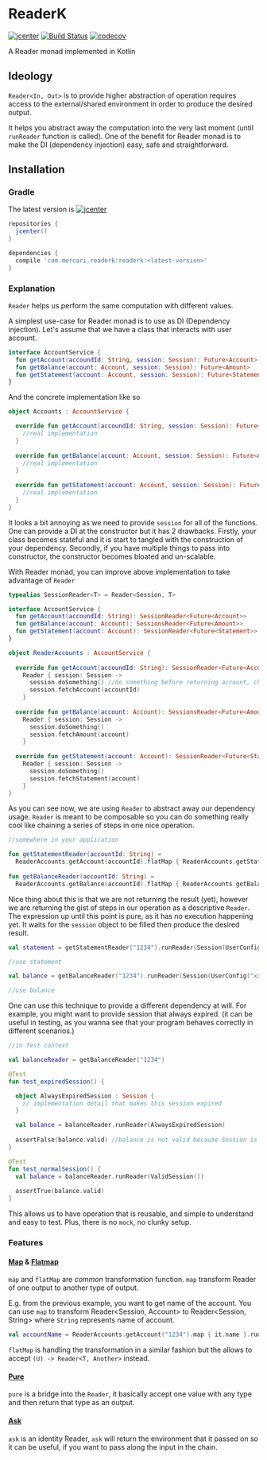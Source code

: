 # ReaderK

[![jcenter](https://api.bintray.com/packages/mercari-inc/maven/ReaderK/images/download.svg)](https://bintray.com/mercari-inc/maven/ReaderK/_latestVersion) 
[![Build Status](https://circleci.com/gh/mercari/ReaderK.svg?style=svg)](https://circleci.com/gh/mercari/ReaderK)
[![codecov](https://codecov.io/gh/mercari/ReaderK/branch/master/graph/badge.svg)](https://codecov.io/gh/mercari/ReaderK)

A Reader monad implemented in Kotlin

## Ideology

`Reader<In, Out>` is to provide higher abstraction of operation requires access to the external/shared environment in order to produce the desired output.

It helps you abstract away the computation into the very last moment (until `runReader` function is called). One of the benefit for Reader monad is to make the DI (dependency injection) easy, safe and straightforward.

## Installation

### Gradle 

The latest version is [![jcenter](https://api.bintray.com/packages/mercari-inc/maven/ReaderK/images/download.svg)](https://bintray.com/mercari-inc/maven/ReaderK/_latestVersion) 

``` Groovy
repositories {
  jcenter()
}

dependencies {
  compile 'com.mercari.readerk:readerk:<latest-version>' 
}

```

### Explanation

`Reader` helps us perform the same computation with different values.

A simplest use-case for Reader monad is to use as DI (Dependency injection). Let's assume that we have a class that interacts with user account.

```` Kotlin
interface AccountService {
  fun getAccount(accoundId: String, session: Session): Future<Account>
  fun getBalance(account: Account, session: Session): Future<Amount>
  fun getStatement(account: Account, session: Session): Future<Statement>
}
````

And the concrete implementation like so

```` Kotlin
object Accounts : AccountService {

  override fun getAccount(accoundId: String, session: Session): Future<Account> {
    //real implementation
  }
  
  override fun getBalance(account: Account, session: Session): Future<Amount> {
    //real implementation
  }
  
  override fun getStatement(account: Account, session: Session): Future<Statement> {
    //real implementation
  }
}
````

It looks a bit annoying as we need to provide `session` for all of the functions. One can provide a DI at the constructor but it has 2 drawbacks.
Firstly, your class becomes stateful and it is start to tangled with the construction of your dependency. Secondly, if you have multiple things to pass into constructor,
the constructor becomes bloated and un-scalable.

With Reader monad, you can improve above implementation to take advantage of `Reader`

```` Kotlin
typealias SessionReader<T> = Reader<Session, T>

interface AccountService {
  fun getAccount(accoundId: String): SessionReader<Future<Account>>
  fun getBalance(account: Account): SessionsReader<Future<Amount>>
  fun getStatement(account: Account): SessionReader<Future<Statement>>
}

object ReaderAccounts : AccountService {
  
  override fun getAccount(accoundId: String): SessionReader<Future<Account>> = 
    Reader { session: Session -> 
      session.doSomething() //do something before returning account, check authetication, status etc.
      session.fetchAccount(accountId)
    }
  
  override fun getBalance(account: Account): SessionsReader<Future<Amount>> =
    Reader { session: Session ->
      session.doSomething()
      session.fetchAmount(account)
    }
  
  override fun getStatement(account: Account): SessionReader<Future<Statement>> = 
    Reader { session: Session ->
      session.doSomething()
      session.fetchStatement(account)
    }
}
````

As you can see now, we are using `Reader` to abstract away our dependency usage. `Reader` is meant to be composable so you can do something really cool like chaining a series of steps in one nice operation.

```` Kotlin
//somewhere in your application

fun getStatementReader(accountId: String) = 
  ReaderAccounts.getAccount(accountId).flatMap { ReaderAccounts.getStatement(it) }
  
fun getBalanceReader(accountId: String) =
  ReaderAccounts.getBalance(accountId).flatMap { ReaderAccounts.getBalance(it) } 
````

Nice thing about this is that we are not returning the result (yet), however we are returning the gist of steps in our operation as a descriptive `Reader`. The expression up until this point is pure, as it has no execution happening yet. 
It waits for the `session` object to be filled then produce the desired result.

```` Kotlin
val statement = getStatementReader("1234").runReader(Session(UserConfig("xxx"))

//use statement

val balance = getBalanceReader("1234").runReader(Session(UserConfig("xxx"))

//use balance
````

One can use this technique to provide a different dependency at will. For example, you might want to provide session that always expired. (it can be useful in testing, as you wanna see that your program behaves correctly in different scenarios.)

```` Kotlin
//in Test context

val balanceReader = getBalanceReader("1234")

@Test
fun test_expiredSession() {

  object AlwaysExpiredSession : Session {
    // implementation detail that makes this session expired
  }

  val balance = balanceReader.runReader(AlwaysExpiredSession)
  
  assertFalse(balance.valid) //balance is not valid because Session is expired
}

@Test
fun test_normalSession() {
  val balance = balanceReader.runReader(ValidSession())
  
  assertTrue(balance.valid)
}
````

This allows us to have operation that is reusable, and simple to understand and easy to test. Plus, there is no `mock`, no clunky setup.

### Features

#### [Map](https://github.com/mercari/ReaderK/blob/master/readerk/src/main/java/com/merpay/readerk/Reader.kt#L21) & [Flatmap](https://github.com/mercari/ReaderK/blob/master/readerk/src/main/java/com/merpay/readerk/Reader.kt#L17)

`map` and `flatMap` are _common_ transformation function. `map` transform Reader of one output to another type of output.

E.g. from the previous example, you want to get name of the account. You can use `map` to transform Reader<Session, Account> to Reader<Session, String> where `String` represents name of account.

```` Kotlin
val accountName = ReaderAccounts.getAccount("1234").map { it.name }.runReader(Session())
````

`flatMap` is handling the transformation in a similar fashion but the allows to accept `(U) -> Reader<T, Another>` instead.

#### [Pure](https://github.com/mercari/ReaderK/blob/master/readerk/src/main/java/com/merpay/readerk/Reader.kt#L14)

`pure` is a bridge into the `Reader`, it basically accept one value with any type and then return that type as an output.

#### [Ask](https://github.com/mercari/ReaderK/blob/master/readerk/src/main/java/com/merpay/readerk/Reader.kt#L7)

`ask` is an identity Reader, `ask` will return the environment that it passed on so it can be useful, if you want to pass along the input in the chain.
